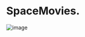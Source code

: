 # SpaceMovies.

![image](https://user-images.githubusercontent.com/68649270/156256968-4258f0b1-99f0-486b-bfb8-7d46579dd7f7.png)

